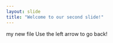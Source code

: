 ```yaml
---
layout: slide
title: "Welcome to our second slide!"
---
```

my new file
Use the left arrow to go back!
